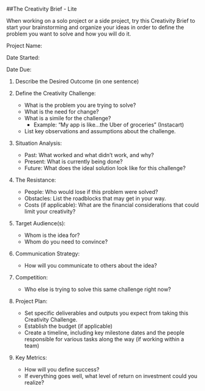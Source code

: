 ##The Creativity Brief - Lite

When working on a solo project or a side project, try this Creativity Brief to start your brainstorming and organize your ideas in order to define the problem you want to solve and how you will do it. 

Project Name:

Date Started:

Date Due:

1. Describe the Desired Outcome (in one sentence)

2. Define the Creativity Challenge:
	* What is the problem you are trying to solve?
	* What is the need for change?
	* What is a simile for the challenge?
		* Example: “My app is like...the Uber of groceries” (Instacart)
	* List key observations and assumptions about the challenge.

3. Situation Analysis:
	* Past: What worked and what didn’t work, and why?
	* Present: What is currently being done?
	* Future: What does the ideal solution look like for this challenge?

4. The Resistance:
	* People: Who would lose if this problem were solved?
	* Obstacles: List the roadblocks that may get in your way.
	* Costs (if applicable): What are the financial considerations that could limit your creativity?

5. Target Audience(s):
	* Whom is the idea for?
	* Whom do you need to convince?

6. Communication Strategy:
	* How will you communicate to others about the idea?

7. Competition:
	* Who else is trying to solve this same challenge right now?

8. Project Plan:
	* Set specific deliverables and outputs you expect from taking this Creativity Challenge.
	* Establish the budget (if applicable)
	* Create a timeline, including key milestone dates and the people responsible for various tasks along the way (if working within a team)

9. Key Metrics:
	* How will you define success?
	* If everything goes well, what level of return on investment could you realize?
